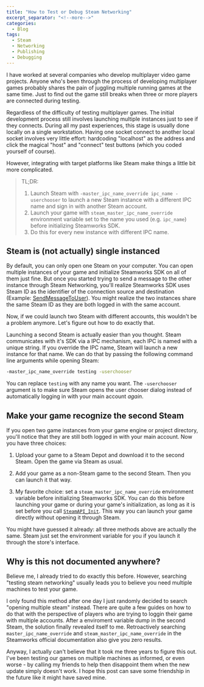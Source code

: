 ```yaml
---
title: "How to Test or Debug Steam Networking"
excerpt_separator: "<!--more-->"
categories:
  - Blog
tags:
  - Steam
  - Networking
  - Publishing
  - Debugging
---
```


I have worked at several companies who develop multiplayer video game projects. Anyone who's been through the process of developing multiplayer games probably shares the pain of juggling multiple running games at the same time. Just to find out the game still breaks when three or more players are connected during testing.

Regardless of the difficulty of testing multiplayer games. The initial development process still involves launching multiple instances just to see if they connects. During all my past experiences, this stage is usually done locally on a single workstation. Having one socket connect to another local socket involves very little effort: hardcoding "localhost" as the address and click the magical "host" and "connect" test buttons (which you coded yourself of course).

However, integrating with target platforms like Steam make things a little bit more complicated.

<!--more-->

> TL;DR:
>
> 1. Launch Steam with `-master_ipc_name_override ipc_name -userchooser` to launch a new Steam instance with a different IPC name and sign in with another Steam account.
> 2. Launch your game with `steam_master_ipc_name_override` environment variable set to the name you used (e.g. `ipc_name`) before initializing Steamworks SDK.
> 3. Do this for every new instance with different IPC name.

## Steam is (not actually) single instanced

By default, you can only open one Steam on your computer. You can open multiple instances of your game and initialize Steamworks SDK on all of them just fine. But once you started trying to send a message to the other instance through Steam Networking, you'll realize Steamworks SDK uses Steam ID as the identifier of the connection source and destination (Example: [SendMessageToUser](https://partner.steamgames.com/doc/api/ISteamNetworkingMessages#SendMessageToUser)). You might realize the two instances share the same Steam ID as they are both logged in with the same account.

Now, if we could launch two Steam with different accounts, this wouldn't be a problem anymore. Let's figure out how to do exactly that.

Launching a second Steam is actually easier than you thought. Steam communicates with it's SDK via a IPC mechanism, each IPC is named with a unique string. If you override the IPC name, Steam will launch a new instance for that name. We can do that by passing the following command line arguments while opening Steam:

```bash
-master_ipc_name_override testing -userchooser
```

You can replace `testing` with any name you want. The `-userchooser` argument is to make sure Steam opens the user chooser dialog instead of automatically logging in with your main account _again_.

## Make your game recognize the second Steam

If you open two game instances from your game engine or project directory, you'll notice that they are still both logged in with your main account. Now you have three choices:

1. Upload your game to a Steam Depot and download it to the second Steam. Open the game via Steam as usual.

2. Add your game as a non-Steam game to the second Steam. Then you can launch it that way.

3. My favorite choice: set a `steam_master_ipc_name_override` environment variable before initializing Steamworks SDK. You can do this before launching your game or during your game's initialization, as long as it is set before you call [`SteamAPI_Init`](https://partner.steamgames.com/doc/api/steam_api#SteamAPI_Init). This way you can launch your game directly without opening it through Steam.

You might have guessed it already: all three methods above are actually the same. Steam just set the environment variable for you if you launch it through the store's interface.

## Why is this not documented anywhere?

Believe me, I already tried to do exactly this before. However, searching "testing steam networking" usually leads you to believe you need multiple machines to test your game.

I only found this method after one day I just randomly decided to search "opening multiple steam" instead. There are quite a few guides on how to do that with the perspective of players who are trying to loggin their game with multiple accounts. After a enviroment variable dump in the second Steam, the solution finally revealed itself to me. Retroactively searching `master_ipc_name_override` and `steam_master_ipc_name_override` in the Steamworks official documentation also give you zero results.

Anyway, I actually can't believe that it took me three years to figure this out. I've been testing our games on multiple machines as informed, or even worse - by calling my friends to help then disappoint them when the new update simply doesn't work. I hope this post can save some friendship in the future like it might have saved mine.
